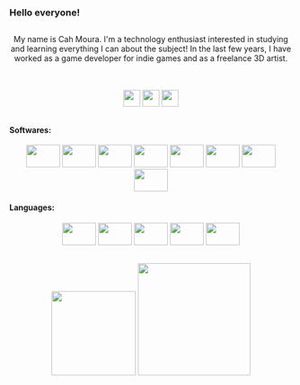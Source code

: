 ### Hello everyone!

##

<div align = "center">
<p>My name is Cah Moura. I'm a technology enthusiast interested in studying and learning everything I can about the subject!
In the last few years, I have worked as a game developer for indie games and as a freelance 3D artist.</p>
</div>
<br>
<br>

<div align="center">
  <a href="https://br.linkedin.com/in/caiquemoura" target="_blank"> <img height="30"src="https://img.shields.io/badge/LinkedIn-0A66C2.svg?style=for-the-badge&logo=LinkedIn&logoColor=white" target="_blank"></a>
 <a href="https://www.artstation.com/caiquemoura" target="_blank"> <img height="30"src="https://img.shields.io/badge/ArtStation-13AFF0.svg?style=for-the-badge&logo=ArtStation&logoColor=white" target="_blank"></a>
 <a href="https://www.instagram.com/caique.demoura/" target="_blank"> <img height="30"src="https://img.shields.io/badge/Instagram-E4405F.svg?style=for-the-badge&logo=Instagram&logoColor=white" target="_blank"></a>
 
</div>

##

<div align="left" >
<h4>Softwares:</h4>
</div>

<div style="display: inline_block" align="center" >
<img height="40" width="60" src="https://cdn.jsdelivr.net/gh/devicons/devicon/icons/aftereffects/aftereffects-original.svg" />
<img height="40" width="60" src="https://cdn.jsdelivr.net/gh/devicons/devicon/icons/premierepro/premierepro-original.svg" />
<img height="40" width="60" src="https://cdn.jsdelivr.net/gh/devicons/devicon/icons/photoshop/photoshop-line.svg" />
<img height="40" width="60" src="https://cdn.jsdelivr.net/gh/devicons/devicon/icons/illustrator/illustrator-line.svg"/>
<img height="40" width="60" src="https://cdn.jsdelivr.net/gh/devicons/devicon/icons/blender/blender-original.svg" />
<img height="40" width="60" src="https://cdn.jsdelivr.net/gh/devicons/devicon/icons/maya/maya-original.svg" />
<img height="40" width="60" src="https://cdn.jsdelivr.net/gh/devicons/devicon/icons/unity/unity-original.svg" />
<img height="40" width="60" src="https://cdn.jsdelivr.net/gh/devicons/devicon/icons/unrealengine/unrealengine-original.svg" />

</div>

<div align="left" >
<h4>Languages:</h4>
</div>

<div align="center" >
<img height="40" width="60" src="https://cdn.jsdelivr.net/gh/devicons/devicon/icons/html5/html5-original.svg" />
<img height="40" width="60" src="https://cdn.jsdelivr.net/gh/devicons/devicon/icons/css3/css3-original.svg" />
<img height="40" width="60" src="https://cdn.jsdelivr.net/gh/devicons/devicon/icons/java/java-original.svg" />
<img height="40" width="60" src="https://cdn.jsdelivr.net/gh/devicons/devicon/icons/csharp/csharp-original.svg" />
<img height="40" width="60" src="https://cdn.jsdelivr.net/gh/devicons/devicon/icons/cplusplus/cplusplus-original.svg" />
</div>

##

<div align="center">
<img height ="150cm" src="https://github-readme-stats.vercel.app/api/?username=CaiqueMouraGit&show_icons=true">
 <img height ="200cm" src="https://github-readme-stats.vercel.app/api/top-langs/?username=caiqueMouraGit&langs_count=8&layout=compact">
</div>
